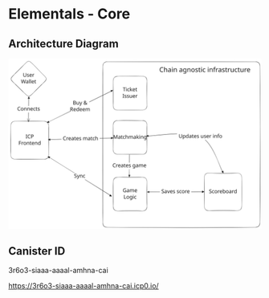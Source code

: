 # Elementals - Core


## Architecture Diagram

![Architecture diagram](./assets/arch.svg)

## Canister ID

3r6o3-siaaa-aaaal-amhna-cai

https://3r6o3-siaaa-aaaal-amhna-cai.icp0.io/ 